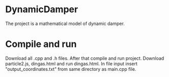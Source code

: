 # DynamicDamper
The project is a mathematical model of dynamic damper.
# Compile and run
Download all .cpp and .h files. After that compile and run project. Download particle2.js, dingas.html and run dingas.html. In file input insert "output_coordinates.txt" from same directory as main.cpp file.
